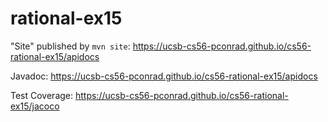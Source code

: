 # rational-ex15



"Site" published by `mvn site`: <https://ucsb-cs56-pconrad.github.io/cs56-rational-ex15/apidocs>


Javadoc: <https://ucsb-cs56-pconrad.github.io/cs56-rational-ex15/apidocs>

Test Coverage: <https://ucsb-cs56-pconrad.github.io/cs56-rational-ex15/jacoco>

